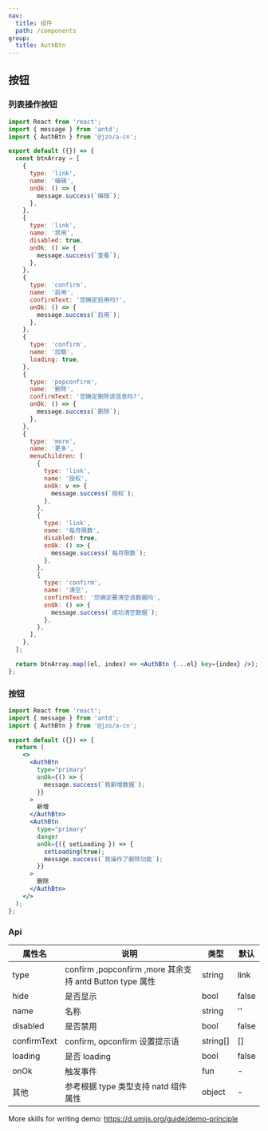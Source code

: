 ```yaml
---
nav:
  title: 组件
  path: /components
group:
  title: AuthBtn
---
```


## 按钮

### 列表操作按钮

```jsx
import React from 'react';
import { message } from 'antd';
import { AuthBtn } from '@jzo/a-cn';

export default ({}) => {
  const btnArray = [
    {
      type: 'link',
      name: '编辑',
      onOk: () => {
        message.success(`编辑`);
      },
    },
    {
      type: 'link',
      name: '禁用',
      disabled: true,
      onOk: () => {
        message.success(`查看`);
      },
    },
    {
      type: 'confirm',
      name: '启用',
      confirmText: '您确定启用吗?',
      onOk: () => {
        message.success(`启用`);
      },
    },
    {
      type: 'confirm',
      name: '加载',
      loading: true,
    },
    {
      type: 'popconfirm',
      name: '删除',
      confirmText: '您确定删除该信息吗?',
      onOk: () => {
        message.success(`删除`);
      },
    },
    {
      type: 'more',
      name: '更多',
      menuChildren: [
        {
          type: 'link',
          name: '授权',
          onOk: v => {
            message.success(`授权`);
          },
        },
        {
          type: 'link',
          name: '每月限数',
          disabled: true,
          onOk: () => {
            message.success(`每月限数`);
          },
        },
        {
          type: 'confirm',
          name: '清空',
          confirmText: '您确定要清空该数据吗',
          onOk: () => {
            message.success(`成功清空数据`);
          },
        },
      ],
    },
  ];

  return btnArray.map((el, index) => <AuthBtn {...el} key={index} />);
};
```

### 按钮

```jsx
import React from 'react';
import { message } from 'antd';
import { AuthBtn } from '@jzo/a-cn';

export default ({}) => {
  return (
    <>
      <AuthBtn
        type="primary"
        onOk={() => {
          message.success(`我新增数据`);
        }}
      >
        新增
      </AuthBtn>
      <AuthBtn
        type="primary"
        danger
        onOk={({ setLoading }) => {
          setLoading(true);
          message.success(`我操作了删除功能`);
        }}
      >
        删除
      </AuthBtn>
    </>
  );
};
```

### Api

| 属性名      | 说明                                                     | 类型     | 默认  |
| ----------- | -------------------------------------------------------- | -------- | ----- |
| type        | confirm ,popconfirm ,more 其余支持 antd Button type 属性 | string   | link  |
| hide        | 是否显示                                                 | bool     | false |
| name        | 名称                                                     | string   | ''    |
| disabled    | 是否禁用                                                 | bool     | false |
| confirmText | confirm, opconfirm 设置提示语                            | string[] | []    |
| loading     | 是否 loading                                             | bool     | false |
| onOk        | 触发事件                                                 | fun      | -     |
| 其他        | 参考根据 type 类型支持 natd 组件属性                     | object   | -     |

More skills for writing demo: https://d.umijs.org/guide/demo-principle
